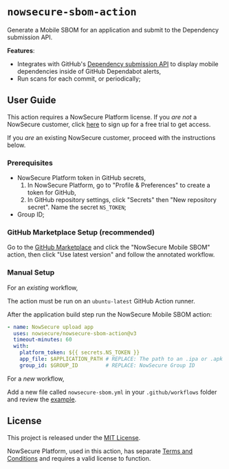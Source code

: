 # `nowsecure-sbom-action`

Generate a Mobile SBOM for an application and submit to the Dependency submission API.

**Features**:

- Integrates with GitHub's [Dependency submission API](https://docs.github.com/en/code-security/supply-chain-security/understanding-your-software-supply-chain/using-the-dependency-submission-api) to display mobile dependencies inside of GitHub Dependabot alerts,
- Run scans for each commit, or periodically;

## User Guide

This action requires a NowSecure Platform license. If you *are not* a NowSecure customer, click [here](https://bit.ly/ns-git-sbom) to sign up for a free trial to get access.

If you *are* an existing NowSecure customer, proceed with the instructions below.

### Prerequisites

- NowSecure Platform token in GitHub secrets,
  1. In NowSecure Platform, go to "Profile & Preferences" to create a token for GitHub,
  2. In GitHub repository settings, click "Secrets" then "New repository secret". Name the secret `NS_TOKEN`;
- Group ID;

### GitHub Marketplace Setup (recommended)

Go to the [GitHub Marketplace](https://github.com/marketplace?type=&verification=&query=NowSecure+Mobile+SBOM+) and click the "NowSecure Mobile SBOM" action, then click "Use latest version" and follow
the annotated workflow.

### Manual Setup

For an _existing_ workflow,

The action must be run on an `ubuntu-latest` GitHub Action runner.

After the application build step run the NowSecure Mobile SBOM action:

```yml
- name: NowSecure upload app
  uses: nowsecure/nowsecure-sbom-action@v3
  timeout-minutes: 60
  with:
    platform_token: ${{ secrets.NS_TOKEN }}
    app_file: $APPLICATION_PATH # REPLACE: The path to an .ipa or .apk
    group_id: $GROUP_ID         # REPLACE: NowSecure Group ID
```

For a _new_ workflow,

Add a new file called `nowsecure-sbom.yml` in your `.github/workflows` folder and review the [example](workflows/nowsecure-sbom.yml).

## License

This project is released under the [MIT License](https://github.com/nowsecure/nowsecure-action/blob/master/LICENSE).

NowSecure Platform, used in this action, has separate [Terms and Conditions](https://www.nowsecure.com/terms-and-conditions/) and requires a valid license to function.
